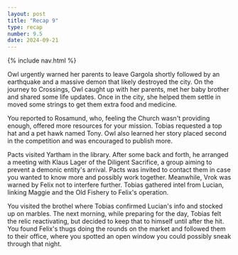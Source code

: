```yaml
---
layout: post
title: "Recap 9"
type: recap
number: 9.5
date: 2024-09-21
---
```


{% include nav.html %}

Owl urgently warned her parents to leave Gargola shortly followed by an earthquake and a massive demon that likely destroyed the city. On the journey to Crossings, Owl caught up with her parents, met her baby brother and shared some life updates. Once in the city, she helped them settle in moved some strings to get them extra food and medicine.

You reported to Rosamund, who, feeling the Church wasn't providing enough, offered more resources for your mission. Tobias requested a top hat and a pet hawk named Tony. Owl also learned her story placed second in the competition and was encouraged to publish more.

Pacts visited Yartham in the library. After some back and forth, he arranged a meeting with Klaus Lager of the Diligent Sacrifice, a group aiming to prevent a demonic entity's arrival. Pacts was invited to contact them in case you wanted to know more and possibly work together. Meanwhile, Vrok was warned by Felix not to interfere further. Tobias gathered intel from Lucian, linking Maggie and the Old Fishery to Felix's operation.

You visited the brothel where Tobias confirmed Lucian's info and stocked up on marbles. The next morning, while preparing for the day, Tobias felt the relic reactivating, but decided to keep that to himself until after the hit. You found Felix's thugs doing the rounds on the market and followed them to their office, where you spotted an open window you could possibly sneak through that night.